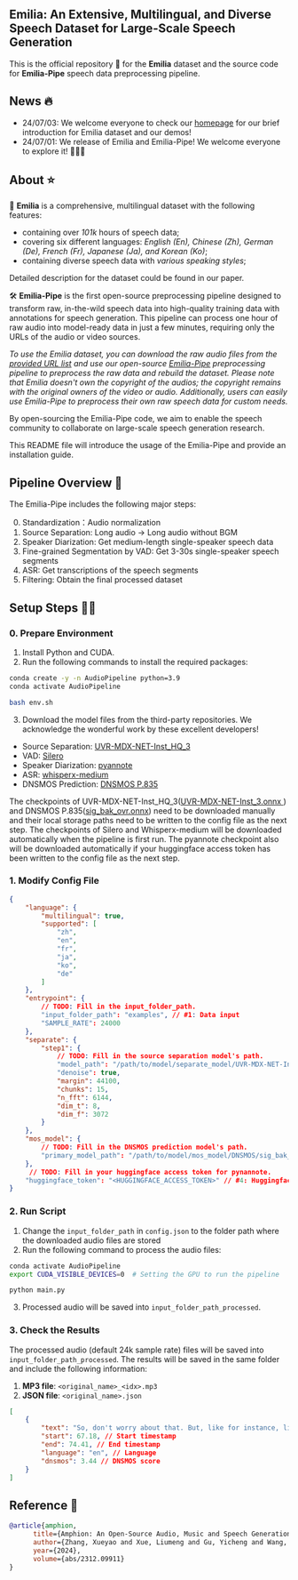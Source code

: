## Emilia: An Extensive, Multilingual, and Diverse Speech Dataset for Large-Scale Speech Generation
This is the official repository 👑 for the **Emilia** dataset and the source code for **Emilia-Pipe** speech data preprocessing pipeline. 

## News 🔥
- 24/07/03: We welcome everyone to check our [homepage](https://emilia-dataset.github.io/Emilia-Demo-Page/) for our brief introduction for Emilia dataset and our demos!
- 24/07/01: We release of Emilia and Emilia-Pipe! We welcome everyone to explore it! 🎉🎉🎉

## About ⭐️
🎤 **Emilia** is a comprehensive, multilingual dataset with the following features:
- containing over *101k* hours of speech data;
- covering six different languages: *English (En), Chinese (Zh), German (De), French (Fr), Japanese (Ja), and Korean (Ko)*;
- containing diverse speech data with *various speaking styles*;
  
Detailed description for the dataset could be found in our paper.

🛠️ **Emilia-Pipe** is the first open-source preprocessing pipeline designed to transform raw, in-the-wild speech data into high-quality training data with annotations for speech generation. This pipeline can process one hour of raw audio into model-ready data in just a few minutes, requiring only the URLs of the audio or video sources. 

*To use the Emilia dataset, you can download the raw audio files from the [provided URL list](https://huggingface.co/datasets/amphion/Emilia) and use our open-source [Emilia-Pipe](https://github.com/open-mmlab/Amphion/tree/main/preprocessors/Emilia) preprocessing pipeline to preprocess the raw data and rebuild the dataset. Please note that Emilia doesn't own the copyright of the audios; the copyright remains with the original owners of the video or audio. Additionally, users can easily use Emilia-Pipe to preprocess their own raw speech data for custom needs.*

By open-sourcing the Emilia-Pipe code, we aim to enable the speech community to collaborate on large-scale speech generation research.

This README file will introduce the usage of the Emilia-Pipe and provide an installation guide.

## Pipeline Overview 👀

The Emilia-Pipe includes the following major steps:

0. Standardization：Audio normalization
1. Source Separation: Long audio -> Long audio without BGM
2. Speaker Diarization: Get medium-length single-speaker speech data
3. Fine-grained Segmentation by VAD: Get 3-30s single-speaker speech segments
4. ASR: Get transcriptions of the speech segments
5. Filtering: Obtain the final processed dataset

## Setup Steps 👨‍💻

### 0. Prepare Environment

1. Install Python and CUDA.
2. Run the following commands to install the required packages:

```bash
conda create -y -n AudioPipeline python=3.9 
conda activate AudioPipeline

bash env.sh
```

3. Download the model files from the third-party repositories.
We acknowledge the wonderful work by these excellent developers!
- Source Separation: [UVR-MDX-NET-Inst_HQ_3](https://github.com/TRvlvr/model_repo/releases/tag/all_public_uvr_models)
- VAD: [Silero](https://github.com/snakers4/silero-vad)
- Speaker Diarization: [pyannote](https://github.com/pyannote/pyannote-audio)
- ASR: [whisperx-medium](https://github.com/m-bain/whisperX)
- DNSMOS Prediction: [DNSMOS P.835](https://github.com/microsoft/DNS-Challenge)

The checkpoints of UVR-MDX-NET-Inst_HQ_3([UVR-MDX-NET-Inst_3.onnx
](https://github.com/TRvlvr/model_repo/releases/download/all_public_uvr_models/UVR-MDX-NET-Inst_HQ_3.onnx)) and DNSMOS P.835([sig_bak_ovr.onnx](https://github.com/microsoft/DNS-Challenge/blob/master/DNSMOS/DNSMOS/sig_bak_ovr.onnx)) need to be downloaded manually and their local storage paths need to be written to the config file as the next step.
The checkpoints of Silero and Whisperx-medium will be downloaded automatically when the pipeline is first run. 
The pyannote checkpoint also will be downloaded automatically if your huggingface access token has been written to the config file as the next step. 
### 1. Modify Config File

```json
{
    "language": {
        "multilingual": true,
        "supported": [
            "zh",
            "en",
            "fr",
            "ja",
            "ko",
            "de"
        ]
    },
    "entrypoint": {
        // TODO: Fill in the input_folder_path. 
        "input_folder_path": "examples", // #1: Data input
        "SAMPLE_RATE": 24000
    },
    "separate": {
        "step1": {
            // TODO: Fill in the source separation model's path. 
            "model_path": "/path/to/model/separate_model/UVR-MDX-NET-Inst_HQ_3.onnx", // #2: Model path
            "denoise": true,
            "margin": 44100,
            "chunks": 15,
            "n_fft": 6144,
            "dim_t": 8,
            "dim_f": 3072
        }
    },
    "mos_model": {
        // TODO: Fill in the DNSMOS prediction model's path. 
        "primary_model_path": "/path/to/model/mos_model/DNSMOS/sig_bak_ovr.onnx" // #3: Model path
    },
     // TODO: Fill in your huggingface access token for pynannote. 
    "huggingface_token": "<HUGGINGFACE_ACCESS_TOKEN>" // #4: Huggingface access token for pyannote
}
```

### 2. Run Script

1. Change the `input_folder_path` in `config.json` to the folder path where the downloaded audio files are stored
2. Run the following command to process the audio files:

```bash
conda activate AudioPipeline
export CUDA_VISIBLE_DEVICES=0  # Setting the GPU to run the pipeline

python main.py
```

3. Processed audio will be saved into `input_folder_path_processed`.


### 3. Check the Results

The processed audio (default 24k sample rate) files will be saved into `input_folder_path_processed`. The results will be saved in the same folder and include the following information:

1. **MP3 file**: `<original_name>_<idx>.mp3`
2. **JSON file**: `<original_name>.json`

```json
[
    {
        "text": "So, don't worry about that. But, like for instance, like yesterday was very hard for me to say, you know what, I should go to bed.", // Transcription
        "start": 67.18, // Start timestamp
        "end": 74.41, // End timestamp
        "language": "en", // Language
        "dnsmos": 3.44 // DNSMOS score
    }
]
```

## Reference 📖

```bibtex
@article{amphion,
      title={Amphion: An Open-Source Audio, Music and Speech Generation Toolkit}, 
      author={Zhang, Xueyao and Xue, Liumeng and Gu, Yicheng and Wang, Yuancheng and He, Haorui and Wang, Chaoren and Chen, Xi and Fang, Zihao and Chen, Haopeng and Zhang, Junan and Tang, Tze Ying and Zou, Lexiao and Wang, Mingxuan and Han, Jun and Chen, Kai and Li, Haizhou and Wu, Zhizheng},
      year={2024},
      volume={abs/2312.09911}
}
```
